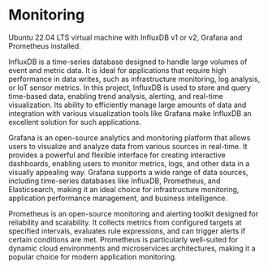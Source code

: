 # Monitoring

Ubuntu 22.04 LTS virtual machine with InfluxDB v1 or v2, Grafana and Prometheus installed. 

InfluxDB is a time-series database designed to handle large volumes of event and metric data. It is ideal for applications that require high performance in data writes, such as infrastructure monitoring, log analysis, or IoT sensor metrics. In this project, InfluxDB is used to store and query time-based data, enabling trend analysis, alerting, and real-time visualization. Its ability to efficiently manage large amounts of data and integration with various visualization tools like Grafana make InfluxDB an excellent solution for such applications.

Grafana is an open-source analytics and monitoring platform that allows users to visualize and analyze data from various sources in real-time. It provides a powerful and flexible interface for creating interactive dashboards, enabling users to monitor metrics, logs, and other data in a visually appealing way. Grafana supports a wide range of data sources, including time-series databases like InfluxDB, Prometheus, and Elasticsearch, making it an ideal choice for infrastructure monitoring, application performance management, and business intelligence.

Prometheus is an open-source monitoring and alerting toolkit designed for reliability and scalability. It collects metrics from configured targets at specified intervals, evaluates rule expressions, and can trigger alerts if certain conditions are met. Prometheus is particularly well-suited for dynamic cloud environments and microservices architectures, making it a popular choice for modern application monitoring.
